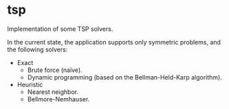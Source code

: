 # tsp
Implementation of some TSP solvers.

In the current state, the application supports only symmetric problems, and the following solvers: 

* Exact
  * Brute force (naïve).
  * Dynamic programming (based on the Bellman-Held-Karp algorithm).
* Heuristic
  * Nearest neighbor.
  * Bellmore-Nemhauser.
